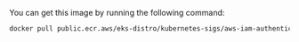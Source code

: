 You can get this image by running the following command:

```bash
docker pull public.ecr.aws/eks-distro/kubernetes-sigs/aws-iam-authenticator:<tag>
```
